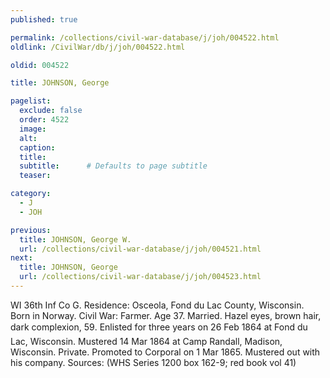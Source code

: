 ```yaml
---
published: true

permalink: /collections/civil-war-database/j/joh/004522.html
oldlink: /CivilWar/db/j/joh/004522.html

oldid: 004522

title: JOHNSON, George

pagelist:
  exclude: false
  order: 4522
  image: 
  alt:
  caption:
  title:
  subtitle:      # Defaults to page subtitle
  teaser:

category: 
  - J 
  - JOH

previous:
  title: JOHNSON, George W.
  url: /collections/civil-war-database/j/joh/004521.html  
next:
  title: JOHNSON, George
  url: /collections/civil-war-database/j/joh/004523.html   
---
```

WI 36th Inf Co G. Residence: Osceola, Fond du Lac County, Wisconsin. Born in Norway. Civil War: Farmer. Age 37. Married. Hazel eyes, brown hair, dark complexion, 5&#146;9&#148;. Enlisted for three years on 26 Feb 1864 at Fond du Lac, Wisconsin. Mustered 14 Mar 1864 at Camp Randall, Madison, Wisconsin. Private. Promoted to Corporal on 1 Mar 1865. Mustered out with his company. Sources: (WHS Series 1200 box 162-9; red book vol 41)